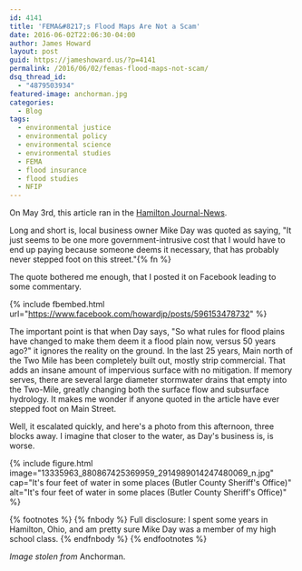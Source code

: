 ```yaml
---
id: 4141
title: 'FEMA&#8217;s Flood Maps Are Not a Scam'
date: 2016-06-02T22:06:30-04:00
author: James Howard
layout: post
guid: https://jameshoward.us/?p=4141
permalink: /2016/06/02/femas-flood-maps-not-scam/
dsq_thread_id:
  - "4879503934"
featured-image: anchorman.jpg
categories:
  - Blog
tags:
  - environmental justice
  - environmental policy
  - environmental science
  - environmental studies
  - FEMA
  - flood insurance
  - flood studies
  - NFIP
---
```

On May 3rd, this article ran in the [Hamilton Journal-News](http://www.journal-news.com/news/news/local-govt-politics/hamilton-fights-federal-government-on-flood-hazard/nrGfR/).

Long and short is, local business owner Mike Day was quoted as saying, "It just seems to be one more government-intrusive cost that I would have to end up paying because someone deems it necessary, that has probably never stepped foot on this street."{% fn %} 

The quote bothered me enough, that I posted it on Facebook leading to some commentary.  

{% include fbembed.html url="https://www.facebook.com/howardjp/posts/596153478732" %}

The important point is that when Day says, "So what rules for flood plains have changed to make them deem it a flood plain now, versus 50 years ago?" it ignores the reality on the ground.    In the last 25 years, Main north of the Two Mile has been completely built out, mostly strip commercial. That adds an insane amount of impervious surface with no mitigation. If memory serves, there are several large diameter stormwater drains that empty into the Two-Mile, greatly changing both the surface flow and subsurface hydrology. It makes me wonder if anyone quoted in the article have ever stepped foot on Main Street.

Well, it escalated quickly, and here's a photo from this afternoon, three blocks away.  I imagine that closer to the water, as Day's business is, is worse.

{% include figure.html image="13335963_880867425369959_2914989014247480069_n.jpg"
   cap="It's four feet of water in some places (Butler County Sheriff's Office)"
   alt="It's four feet of water in some places (Butler County Sheriff's Office)" %}

{% footnotes %}
  {% fnbody %}
    Full disclosure: I spent some years in Hamilton, Ohio, and am pretty sure Mike Day was a member of my high school class.
   {% endfnbody %}
{% endfootnotes %}

_Image stolen from_ Anchorman.

